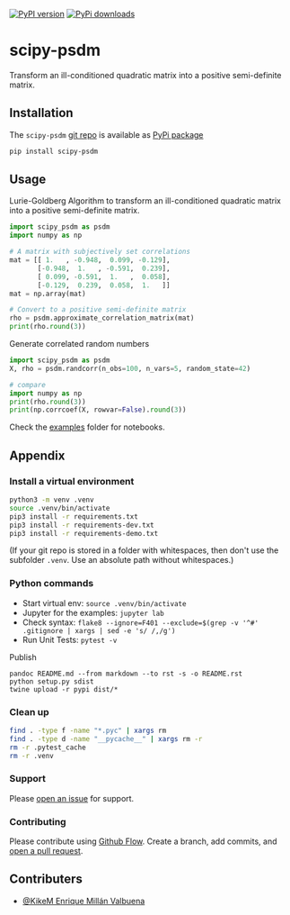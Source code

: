 [![PyPI version](https://badge.fury.io/py/scipy-psdm.svg)](https://badge.fury.io/py/scipy-psdm)
[![PyPi downloads](https://img.shields.io/pypi/dm/scipy-psdm)](https://img.shields.io/pypi/dm/scipy-psdm)

# scipy-psdm
Transform an ill-conditioned quadratic matrix into a positive semi-definite matrix.

## Installation
The `scipy-psdm` [git repo](http://github.com/ulf1/scipy-psdm) is available as [PyPi package](https://pypi.org/project/scipy-psdm)

```bash
pip install scipy-psdm
```

## Usage
Lurie-Goldberg Algorithm to transform an ill-conditioned quadratic matrix into a positive semi-definite matrix.

```python
import scipy_psdm as psdm
import numpy as np

# A matrix with subjectively set correlations
mat = [[ 1.   , -0.948,  0.099, -0.129],
       [-0.948,  1.   , -0.591,  0.239],
       [ 0.099, -0.591,  1.   ,  0.058],
       [-0.129,  0.239,  0.058,  1.   ]]
mat = np.array(mat)

# Convert to a positive semi-definite matrix
rho = psdm.approximate_correlation_matrix(mat)
print(rho.round(3))
```

Generate correlated random numbers

```python
import scipy_psdm as psdm
X, rho = psdm.randcorr(n_obs=100, n_vars=5, random_state=42)

# compare
import numpy as np
print(rho.round(3))
print(np.corrcoef(X, rowvar=False).round(3))
```

Check the [examples](https://github.com/ulf1/scipy-psdm/tree/master/examples) folder for notebooks.


## Appendix

### Install a virtual environment

```bash
python3 -m venv .venv
source .venv/bin/activate
pip3 install -r requirements.txt
pip3 install -r requirements-dev.txt
pip3 install -r requirements-demo.txt
```

(If your git repo is stored in a folder with whitespaces, then don't use the subfolder `.venv`. Use an absolute path without whitespaces.)

### Python commands

* Start virtual env: `source .venv/bin/activate`
* Jupyter for the examples: `jupyter lab`
* Check syntax: `flake8 --ignore=F401 --exclude=$(grep -v '^#' .gitignore | xargs | sed -e 's/ /,/g')`
* Run Unit Tests: `pytest -v`

Publish
```
pandoc README.md --from markdown --to rst -s -o README.rst
python setup.py sdist 
twine upload -r pypi dist/*
```

### Clean up 

```bash
find . -type f -name "*.pyc" | xargs rm
find . -type d -name "__pycache__" | xargs rm -r
rm -r .pytest_cache
rm -r .venv
```

### Support
Please [open an issue](https://github.com/ulf1/scipy-psdm/issues/new) for support.


### Contributing
Please contribute using [Github Flow](https://guides.github.com/introduction/flow/). Create a branch, add commits, and [open a pull request](https://github.com/ulf1/scipy-psdm/compare/).

## Contributers
- [@KikeM Enrique Millán Valbuena](https://github.com/KikeM)
